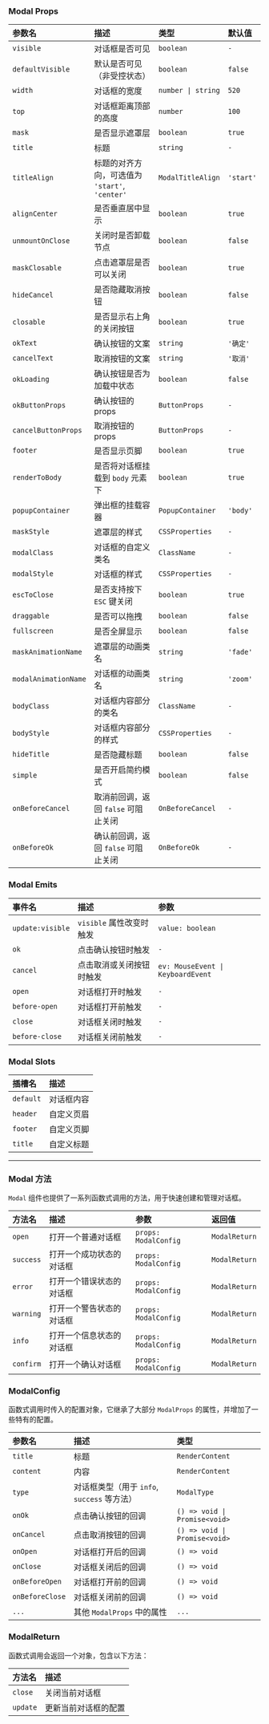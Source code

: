 ### Modal Props

| 参数名 | 描述 | 类型 | 默认值 |
| :--- | :--- | :--- | :--- |
| `visible` | 对话框是否可见 | `boolean` | `-` |
| `defaultVisible` | 默认是否可见（非受控状态） | `boolean` | `false` |
| `width` | 对话框的宽度 | `number \| string` | `520` |
| `top` | 对话框距离顶部的高度 | `number` | `100` |
| `mask` | 是否显示遮罩层 | `boolean` | `true` |
| `title` | 标题 | `string` | `-` |
| `titleAlign` | 标题的对齐方向，可选值为 `'start'`, `'center'` | `ModalTitleAlign` | `'start'` |
| `alignCenter` | 是否垂直居中显示 | `boolean` | `true` |
| `unmountOnClose` | 关闭时是否卸载节点 | `boolean` | `false` |
| `maskClosable` | 点击遮罩层是否可以关闭 | `boolean` | `true` |
| `hideCancel` | 是否隐藏取消按钮 | `boolean` | `false` |
| `closable` | 是否显示右上角的关闭按钮 | `boolean` | `true` |
| `okText` | 确认按钮的文案 | `string` | `'确定'` |
| `cancelText` | 取消按钮的文案 | `string` | `'取消'` |
| `okLoading` | 确认按钮是否为加载中状态 | `boolean` | `false` |
| `okButtonProps` | 确认按钮的 props | `ButtonProps` | `-` |
| `cancelButtonProps` | 取消按钮的 props | `ButtonProps` | `-` |
| `footer` | 是否显示页脚 | `boolean` | `true` |
| `renderToBody` | 是否将对话框挂载到 `body` 元素下 | `boolean` | `true` |
| `popupContainer` | 弹出框的挂载容器 | `PopupContainer` | `'body'` |
| `maskStyle` | 遮罩层的样式 | `CSSProperties` | `-` |
| `modalClass` | 对话框的自定义类名 | `ClassName` | `-` |
| `modalStyle` | 对话框的样式 | `CSSProperties` | `-` |
| `escToClose` | 是否支持按下 `ESC` 键关闭 | `boolean` | `true` |
| `draggable` | 是否可以拖拽 | `boolean` | `false` |
| `fullscreen` | 是否全屏显示 | `boolean` | `false` |
| `maskAnimationName` | 遮罩层的动画类名 | `string` | `'fade'` |
| `modalAnimationName` | 对话框的动画类名 | `string` | `'zoom'` |
| `bodyClass` | 对话框内容部分的类名 | `ClassName` | `-` |
| `bodyStyle` | 对话框内容部分的样式 | `CSSProperties` | `-` |
| `hideTitle` | 是否隐藏标题 | `boolean` | `false` |
| `simple` | 是否开启简约模式 | `boolean` | `false` |
| `onBeforeCancel` | 取消前回调，返回 `false` 可阻止关闭 | `OnBeforeCancel` | `-` |
| `onBeforeOk` | 确认前回调，返回 `false` 可阻止关闭 | `OnBeforeOk` | `-` |

### Modal Emits

| 事件名 | 描述 | 参数 |
| :--- | :--- | :--- |
| `update:visible` | `visible` 属性改变时触发 | `value: boolean` |
| `ok` | 点击确认按钮时触发 | `-` |
| `cancel` | 点击取消或关闭按钮时触发 | `ev: MouseEvent \| KeyboardEvent` |
| `open` | 对话框打开时触发 | `-` |
| `before-open` | 对话框打开前触发 | `-` |
| `close` | 对话框关闭时触发 | `-` |
| `before-close` | 对话框关闭前触发 | `-` |

### Modal Slots

| 插槽名 | 描述 |
| :--- | :--- |
| `default` | 对话框内容 |
| `header` | 自定义页眉 |
| `footer` | 自定义页脚 |
| `title` | 自定义标题 |

---

### Modal 方法

`Modal` 组件也提供了一系列函数式调用的方法，用于快速创建和管理对话框。

| 方法名 | 描述 | 参数 | 返回值 |
| :--- | :--- | :--- | :--- |
| `open` | 打开一个普通对话框 | `props: ModalConfig` | `ModalReturn` |
| `success` | 打开一个成功状态的对话框 | `props: ModalConfig` | `ModalReturn` |
| `error` | 打开一个错误状态的对话框 | `props: ModalConfig` | `ModalReturn` |
| `warning` | 打开一个警告状态的对话框 | `props: ModalConfig` | `ModalReturn` |
| `info` | 打开一个信息状态的对话框 | `props: ModalConfig` | `ModalReturn` |
| `confirm` | 打开一个确认对话框 | `props: ModalConfig` | `ModalReturn` |

### ModalConfig

函数式调用时传入的配置对象，它继承了大部分 `ModalProps` 的属性，并增加了一些特有的配置。

| 参数名 | 描述 | 类型 |
| :--- | :--- | :--- |
| `title` | 标题 | `RenderContent` |
| `content` | 内容 | `RenderContent` |
| `type` | 对话框类型（用于 `info`, `success` 等方法） | `ModalType` |
| `onOk` | 点击确认按钮的回调 | `() => void \| Promise<void>` |
| `onCancel` | 点击取消按钮的回调 | `() => void \| Promise<void>` |
| `onOpen` | 对话框打开后的回调 | `() => void` |
| `onClose` | 对话框关闭后的回调 | `() => void` |
| `onBeforeOpen` | 对话框打开前的回调 | `() => void` |
| `onBeforeClose` | 对话框关闭前的回调 | `() => void` |
| `...` | 其他 `ModalProps` 中的属性 | `...` |

### ModalReturn

函数式调用会返回一个对象，包含以下方法：

| 方法名 | 描述 |
| :--- | :--- |
| `close` | 关闭当前对话框 |
| `update` | 更新当前对话框的配置 |